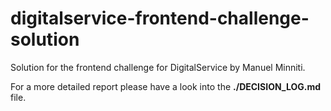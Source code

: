# digitalservice-frontend-challenge-solution
Solution for the frontend challenge for DigitalService by Manuel Minniti.

For a more detailed report please have a look into the **./DECISION_LOG.md** file.
